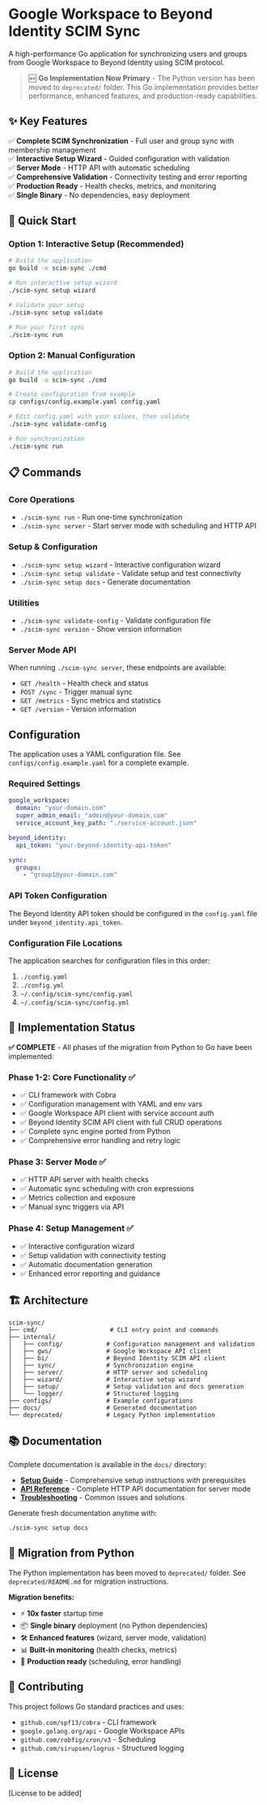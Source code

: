 # Google Workspace to Beyond Identity SCIM Sync

A high-performance Go application for synchronizing users and groups from Google Workspace to Beyond Identity using SCIM protocol.

> 🆕 **Go Implementation Now Primary** - The Python version has been moved to `deprecated/` folder. This Go implementation provides better performance, enhanced features, and production-ready capabilities.

## ✨ Key Features

✅ **Complete SCIM Synchronization** - Full user and group sync with membership management  
✅ **Interactive Setup Wizard** - Guided configuration with validation  
✅ **Server Mode** - HTTP API with automatic scheduling  
✅ **Comprehensive Validation** - Connectivity testing and error reporting  
✅ **Production Ready** - Health checks, metrics, and monitoring  
✅ **Single Binary** - No dependencies, easy deployment

## 🚀 Quick Start

### Option 1: Interactive Setup (Recommended)

```bash
# Build the application
go build -o scim-sync ./cmd

# Run interactive setup wizard
./scim-sync setup wizard

# Validate your setup
./scim-sync setup validate

# Run your first sync
./scim-sync run
```

### Option 2: Manual Configuration

```bash
# Build the application
go build -o scim-sync ./cmd

# Create configuration from example
cp configs/config.example.yaml config.yaml

# Edit config.yaml with your values, then validate
./scim-sync validate-config

# Run synchronization
./scim-sync run
```

## 📋 Commands

### Core Operations
- `./scim-sync run` - Run one-time synchronization
- `./scim-sync server` - Start server mode with scheduling and HTTP API

### Setup & Configuration  
- `./scim-sync setup wizard` - Interactive configuration wizard
- `./scim-sync setup validate` - Validate setup and test connectivity
- `./scim-sync setup docs` - Generate documentation

### Utilities
- `./scim-sync validate-config` - Validate configuration file
- `./scim-sync version` - Show version information

### Server Mode API
When running `./scim-sync server`, these endpoints are available:
- `GET /health` - Health check and status
- `POST /sync` - Trigger manual sync
- `GET /metrics` - Sync metrics and statistics
- `GET /version` - Version information

## Configuration

The application uses a YAML configuration file. See `configs/config.example.yaml` for a complete example.

### Required Settings

```yaml
google_workspace:
  domain: "your-domain.com"
  super_admin_email: "admin@your-domain.com"
  service_account_key_path: "./service-account.json"

beyond_identity:
  api_token: "your-beyond-identity-api-token"

sync:
  groups:
    - "group1@your-domain.com"
```

### API Token Configuration

The Beyond Identity API token should be configured in the `config.yaml` file under `beyond_identity.api_token`.

### Configuration File Locations

The application searches for configuration files in this order:
1. `./config.yaml`
2. `./config.yml`
3. `~/.config/scim-sync/config.yaml`
4. `~/.config/scim-sync/config.yml`

## 🎯 Implementation Status

**✅ COMPLETE** - All phases of the migration from Python to Go have been implemented:

### Phase 1-2: Core Functionality ✅
- ✅ CLI framework with Cobra
- ✅ Configuration management with YAML and env vars
- ✅ Google Workspace API client with service account auth
- ✅ Beyond Identity SCIM API client with full CRUD operations
- ✅ Complete sync engine ported from Python
- ✅ Comprehensive error handling and retry logic

### Phase 3: Server Mode ✅
- ✅ HTTP API server with health checks
- ✅ Automatic sync scheduling with cron expressions
- ✅ Metrics collection and exposure
- ✅ Manual sync triggers via API

### Phase 4: Setup Management ✅
- ✅ Interactive configuration wizard
- ✅ Setup validation with connectivity testing
- ✅ Automatic documentation generation
- ✅ Enhanced error reporting and guidance

## 🏗️ Architecture

```
scim-sync/
├── cmd/                    # CLI entry point and commands
├── internal/
│   ├── config/            # Configuration management and validation
│   ├── gws/               # Google Workspace API client
│   ├── bi/                # Beyond Identity SCIM API client  
│   ├── sync/              # Synchronization engine
│   ├── server/            # HTTP server and scheduling
│   ├── wizard/            # Interactive setup wizard
│   ├── setup/             # Setup validation and docs generation
│   └── logger/            # Structured logging
├── configs/               # Example configurations
├── docs/                  # Generated documentation
└── deprecated/            # Legacy Python implementation
```

## 📚 Documentation

Complete documentation is available in the `docs/` directory:

- **[Setup Guide](docs/SETUP.md)** - Comprehensive setup instructions with prerequisites
- **[API Reference](docs/API.md)** - Complete HTTP API documentation for server mode  
- **[Troubleshooting](docs/TROUBLESHOOTING.md)** - Common issues and solutions

Generate fresh documentation anytime with:
```bash
./scim-sync setup docs
```

## 🔄 Migration from Python

The Python implementation has been moved to `deprecated/` folder. See `deprecated/README.md` for migration instructions.

**Migration benefits:**
- ⚡ **10x faster** startup time
- 📦 **Single binary** deployment (no Python dependencies)
- 🛠️ **Enhanced features** (wizard, server mode, validation)
- 📊 **Built-in monitoring** (health checks, metrics)
- 🚀 **Production ready** (scheduling, error handling)

## 🤝 Contributing

This project follows Go standard practices and uses:
- `github.com/spf13/cobra` - CLI framework
- `google.golang.org/api` - Google Workspace APIs  
- `github.com/robfig/cron/v3` - Scheduling
- `github.com/sirupsen/logrus` - Structured logging

## 📄 License

[License to be added]
